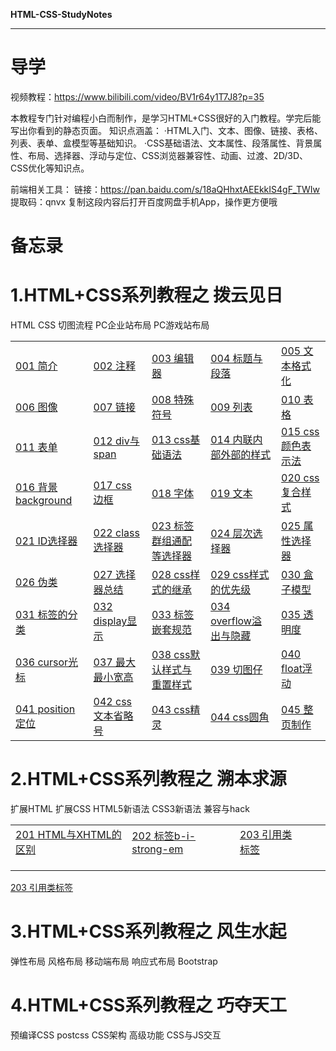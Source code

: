 **HTML-CSS-StudyNotes**

***

# 导学

视频教程：https://www.bilibili.com/video/BV1r64y1T7J8?p=35

本教程专门针对编程小白而制作，是学习HTML+CSS很好的入门教程。学完后能写出你看到的静态页面。
知识点涵盖：
·HTML入门、文本、图像、链接、表格、列表、表单、盒模型等基础知识。
·CSS基础语法、文本属性、段落属性、背景属性、布局、选择器、浮动与定位、CSS浏览器兼容性、动画、过渡、2D/3D、CSS优化等知识点。

前端相关工具：
链接：https://pan.baidu.com/s/18aQHhxtAEEkkIS4gF_TWIw 
提取码：qnvx 
复制这段内容后打开百度网盘手机App，操作更方便哦

# 备忘录



# 1.HTML+CSS系列教程之 拨云见日

HTML CSS 切图流程 PC企业站布局 PC游戏站布局

|                                                              |                                                              |                                                              |                                                              |                                                              |
| ------------------------------------------------------------ | ------------------------------------------------------------ | ------------------------------------------------------------ | ------------------------------------------------------------ | ------------------------------------------------------------ |
| <a href="01 HTML-CSS-切图-企业网站游戏网站\001 简介\001 简介.md">001 简介</a> | <a href="01 HTML-CSS-切图-企业网站游戏网站\002 注释\002 注释.md">002 注释</a> | <a href="01 HTML-CSS-切图-企业网站游戏网站\003 编辑器\003 编辑器.md">003 编辑器</a> | <a href="01 HTML-CSS-切图-企业网站游戏网站\004 标题与段落\004 标题与段落.md">004 标题与段落</a> | <a href="01 HTML-CSS-切图-企业网站游戏网站\005 文本格式化\005 文本格式化.md">005 文本格式化</a> |
| <a href="01 HTML-CSS-切图-企业网站游戏网站\006 图像\006 图像.md">006 图像</a> | <a href="01 HTML-CSS-切图-企业网站游戏网站\007 链接\007 链接.md">007 链接</a> | <a href="01 HTML-CSS-切图-企业网站游戏网站\008 特殊符号\008 特殊符号.md">008 特殊符号</a> | <a href="01 HTML-CSS-切图-企业网站游戏网站\009 列表\009 列表.md">009 列表</a> | <a href="01 HTML-CSS-切图-企业网站游戏网站\010 表格\010 表格.md">010 表格</a> |
| <a href="01 HTML-CSS-切图-企业网站游戏网站\011 表单\011 表单.md">011 表单</a> | <a href="01 HTML-CSS-切图-企业网站游戏网站\012 div与span\012 div与span.md">012 div与span</a> | <a href="01 HTML-CSS-切图-企业网站游戏网站\013 css基础语法\013 css基础语法.md">013 css基础语法</a> | <a href="01 HTML-CSS-切图-企业网站游戏网站\014 内联内部外部的样式\014 内联内部外部的样式.md">014 内联内部外部的样式</a> | <a href="01 HTML-CSS-切图-企业网站游戏网站\015 css颜色表示法\015 css颜色表示法.md">015 css颜色表示法</a> |
| <a href="01 HTML-CSS-切图-企业网站游戏网站\016 背景background\016 背景background.md">016 背景background</a> | <a href="01 HTML-CSS-切图-企业网站游戏网站\017 css边框\017 css边框.md">017 css边框</a> | <a href="01 HTML-CSS-切图-企业网站游戏网站\018 字体\018 字体.md">018 字体</a> | <a href="01 HTML-CSS-切图-企业网站游戏网站\019 文本\019 文本.md">019 文本</a> | <a href="01 HTML-CSS-切图-企业网站游戏网站\020 css复合样式\020 css复合样式.md">020 css复合样式</a> |
| <a href="01 HTML-CSS-切图-企业网站游戏网站\021 ID选择器\021 ID选择器.md">021 ID选择器</a> | <a href="01 HTML-CSS-切图-企业网站游戏网站\022 class选择器\022 class选择器.md">022 class选择器</a> | <a href="01 HTML-CSS-切图-企业网站游戏网站\023 标签群组通配等选择器\023 标签群组通配等选择器.md">023 标签群组通配等选择器</a> | <a href="01 HTML-CSS-切图-企业网站游戏网站\024 层次选择器\024 层次选择器.md">024 层次选择器</a> | <a href="01 HTML-CSS-切图-企业网站游戏网站\025 属性选择器\025 属性选择器.md">025 属性选择器</a> |
| <a href="01 HTML-CSS-切图-企业网站游戏网站\026 伪类\026 伪类.md">026 伪类</a> | <a href="01 HTML-CSS-切图-企业网站游戏网站\027 选择器总结\027 选择器总结.md">027 选择器总结</a> | <a href="01 HTML-CSS-切图-企业网站游戏网站\028 css样式的继承\028 css样式的继承.md">028 css样式的继承</a> | <a href="01 HTML-CSS-切图-企业网站游戏网站\029 css样式的优先级\029 css样式的优先级.md">029 css样式的优先级</a> | <a href="01 HTML-CSS-切图-企业网站游戏网站\030 盒子模型\030 盒子模型.md">030 盒子模型</a> |
| <a href="01 HTML-CSS-切图-企业网站游戏网站\031 标签的分类\031 标签的分类.md">031 标签的分类</a> | <a href="01 HTML-CSS-切图-企业网站游戏网站\032 display显示\032 display显示.md">032 display显示</a> | <a href="01 HTML-CSS-切图-企业网站游戏网站\033 标签嵌套规范\033 标签嵌套规范.md">033 标签嵌套规范</a> | <a href="01 HTML-CSS-切图-企业网站游戏网站\034 overflow溢出与隐藏\034 overflow溢出与隐藏.md">034 overflow溢出与隐藏</a> | <a href="01 HTML-CSS-切图-企业网站游戏网站\035 透明度\035 透明度.md">035 透明度</a> |
| <a href="01 HTML-CSS-切图-企业网站游戏网站\036 cursor光标\036 cursor光标.md">036 cursor光标</a> | <a href="01 HTML-CSS-切图-企业网站游戏网站\037 最大最小宽高\037 最大最小宽高.md">037 最大最小宽高</a> | <a href="01 HTML-CSS-切图-企业网站游戏网站\038 css默认样式与重置样式\038 css默认样式与重置样式.md">038 css默认样式与重置样式</a> | <a href="01 HTML-CSS-切图-企业网站游戏网站\039 切图仔\039 切图仔.md">039 切图仔</a> | <a href="01 HTML-CSS-切图-企业网站游戏网站\040 float浮动\040 float浮动.md">040 float浮动</a> |
| <a href="01 HTML-CSS-切图-企业网站游戏网站\041 position定位\041 position定位.md">041 position定位</a> | <a href="01 HTML-CSS-切图-企业网站游戏网站\042 css文本省略号\042 css文本省略号.md">042 css文本省略号</a> | <a href="01 HTML-CSS-切图-企业网站游戏网站\043 css精灵\043 css精灵.md">043 css精灵</a> | <a href="01 HTML-CSS-切图-企业网站游戏网站\044 css圆角\044 css圆角.md">044 css圆角</a> | <a href="01 HTML-CSS-切图-企业网站游戏网站\045 整页制作\045 整页制作.md">045 整页制作</a> |

# 2.HTML+CSS系列教程之 溯本求源

扩展HTML 扩展CSS HTML5新语法 CSS3新语法 兼容与hack

|                                                              |                                                              |                                                              |      |      |
| ------------------------------------------------------------ | ------------------------------------------------------------ | ------------------------------------------------------------ | ---- | ---- |
| <a href="02 扩展HTMLCSS-HTML5CSS3-兼容与hack\201 HTML与XHTML的区别\201 HTML与XHTML的区别.md">201 HTML与XHTML的区别</a> | <a href="02 扩展HTMLCSS-HTML5CSS3-兼容与hack\202 标签b-i-strong-em\202 标签b-i-strong-em.md">202 标签b-i-strong-em</a> | <a href="02 扩展HTMLCSS-HTML5CSS3-兼容与hack\203 引用类标签\203 引用类标签.md">203 引用类标签</a> |      |      |
|                                                              |                                                              |                                                              |      |      |
|                                                              |                                                              |                                                              |      |      |
|                                                              |                                                              |                                                              |      |      |

<a href="02 扩展HTMLCSS-HTML5CSS3-兼容与hack\203 引用类标签\203 引用类标签.md">203 引用类标签</a>



# 3.HTML+CSS系列教程之 风生水起

弹性布局 风格布局 移动端布局 响应式布局 Bootstrap



# 4.HTML+CSS系列教程之 巧夺天工

预编译CSS postcss CSS架构 高级功能 CSS与JS交互



